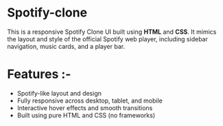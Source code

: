 # Spotify-clone
This is a responsive Spotify Clone UI built using **HTML** and **CSS**. It mimics the layout and style of the official Spotify web player, including sidebar navigation, music cards, and a player bar.

# Features :- 
- Spotify-like layout and design  
- Fully responsive across desktop, tablet, and mobile  
- Interactive hover effects and smooth transitions  
- Built using pure HTML and CSS (no frameworks)
